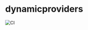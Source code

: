 # dynamicproviders
![CI](https://github.com/sc-alexandernaumchenkov/dynamicproviders/workflows/CI/badge.svg)
